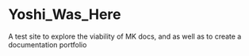 # Yoshi_Was_Here
A test site to explore the viability of MK docs, and as well as to create a documentation portfolio
